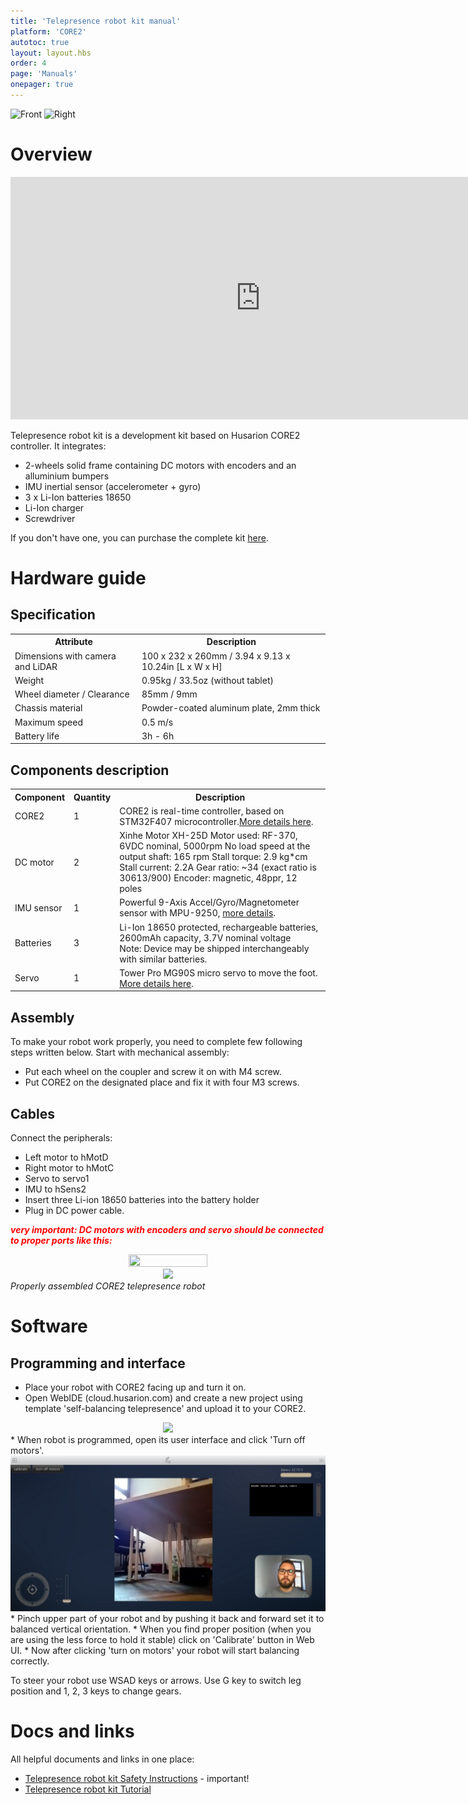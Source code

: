 ```yaml
---
title: 'Telepresence robot kit manual'
platform: 'CORE2'
autotoc: true
layout: layout.hbs
order: 4
page: 'Manuals'
onepager: true
---
```


<div class="gallery h300">

![Front](/assets/img/telepresence_robot_kit/ralph_alu_izo_hd.jpg "Front")
![Right](/assets/img/telepresence_robot_kit/ralph_alu_right_hd.jpg "Right")

</div>

# Overview #

<div align="center">
<iframe width="800" height="388" src="https://www.youtube.com/embed/JkIj5ssHpKw" frameborder="0" gesture="media" allowfullscreen></iframe>
</div>

Telepresence robot kit is a development kit based on Husarion CORE2 controller. It integrates:

- 2-wheels solid frame containing DC motors with encoders and an alluminium bumpers
- IMU inertial sensor (accelerometer + gyro)
- 3 x Li-Ion batteries 18650
- Li-Ion charger 
- Screwdriver

If you don't have one, you can purchase the complete kit <a href="https://store.husarion.com/">here</a>.


# Hardware guide #

## Specification ##

<table>
    <tr>
       <th>Attribute</th>
       <th>Description</th>
    </tr>
    <tr>
        <td>Dimensions with camera and LiDAR</td>
        <td>100 x 232 x 260mm / 3.94 x 9.13 x 10.24in [L x W x H]</td>
    </tr>
    <tr>
        <td>Weight</td>
        <td>0.95kg / 33.5oz (without tablet)</td>
    </tr>
    <tr>
        <td>Wheel diameter / Clearance</td>
        <td>85mm / 9mm</td>
    </tr>
    <tr>
        <td>Chassis material</td>
        <td>Powder-coated aluminum plate, 2mm thick</td>
    </tr>
    <tr>
        <td>Maximum speed</td>
        <td>0.5 m/s</td>
    </tr>
    <tr>
        <td>Battery life</td>
        <td>3h - 6h</td>
    </tr>
</table>

## Components description ##

<table>
    <tr>
       <th>Component</th>
       <th>Quantity</th>
       <th>Description</th>
    </tr>
    <tr>
        <td>CORE2</td>
        <td>1</td>
        <td>CORE2 is real-time controller, based on STM32F407 microcontroller.<a href="https://husarion.com/core2/">More details here</a>.</td>
    </tr>
    <tr>
        <td>DC motor</td>
        <td>2</td>
        <td>Xinhe Motor XH-25D
		Motor used: RF-370, 6VDC nominal, 5000rpm
		No load speed at the output shaft: 165 rpm
		Stall torque: 2.9 kg*cm
		Stall current: 2.2A
		Gear ratio: ~34 (exact ratio is 30613/900)
		Encoder: magnetic, 48ppr, 12 poles</td>
    </tr>
    <tr>
        <td>IMU sensor</td>
        <td>1</td>
        <td>Powerful 9-Axis Accel/Gyro/Magnetometer sensor with MPU-9250, <a href="https://husarion.com/core2/manuals/hardware/#hardware-mpu9250-inertial-mesurement-unit"> more details</a>.</td>
    </tr>
    <tr>
        <td>Batteries</td>
        <td>3</td>
        <td>Li-Ion 18650 protected, rechargeable batteries, 2600mAh capacity, 3.7V nominal voltage <br>
		Note: Device may be shipped interchangeably with similar batteries.</td>
    </tr>
    <tr>
        <td>Servo</td>
        <td>1</td>
        <td>Tower Pro MG90S micro servo to move the foot. <a href="http://www.towerpro.com.tw/product/mg90s-3/">More details here</a>.</td>
    </tr>	
</table>

## Assembly ##

To make your robot work properly, you need to complete few following steps written below. Start with mechanical assembly:

*	Put each wheel on the coupler and screw it on with M4 screw.
*	Put CORE2 on the designated place and fix it with four M3 screws.

## Cables ##

Connect the peripherals:

* Left motor to hMotD
* Right motor to hMotC
* Servo to servo1
* IMU to hSens2
* Insert three Li-ion 18650 batteries into the battery holder
* Plug in DC power cable.

***<font color="red">very important: DC motors with encoders and servo should be connected to proper ports like this:</font>***
<div><center><img src="https://raw.githubusercontent.com/husarion/static_docs/master/src//assets/img/howToStart/cables_ralph.png" height="50%" width="50%"></center></div>

<div><center><img src="https://raw.githubusercontent.com/husarion/static_docs/master/src//assets/img/howToStart/ralph_alu_back_hd.jpg"></center></div>
<div style="text-align: left"><i>Properly assembled CORE2 telepresence robot</i></div>

# Software #

## Programming and interface ##

* Place your robot with CORE2 facing up and turn it on.
* Open WebIDE (cloud.husarion.com) and create a new project using template 'self-balancing telepresence' and upload it to your CORE2.

<div><center><img src="https://raw.githubusercontent.com/husarion/static_docs/master/src//assets/img/howToStart/create_new_project_ralph.png"
/></center></div>
* When robot is programmed, open its user interface and click 'Turn off motors'.
<div><center><img src="https://raw.githubusercontent.com/husarion/static_docs/master/src/assets/img/telepresence_robot_kit/interface.jpg"
/></center></div>
* Pinch upper part of your robot and by pushing it back and forward set it to balanced vertical orientation.
* When you find proper position (when you are using the less force to hold it stable) click on 'Calibrate' button in Web UI.
* Now after clicking 'turn on motors' your robot will start balancing correctly.


To steer your robot use WSAD keys or arrows. Use G key to switch leg position and 1, 2, 3 keys to change gears.

# Docs and links #
All helpful documents and links in one place:

* [Telepresence robot kit Safety Instructions](https://files.husarion.com/docs2/ROSbot_safety_instructions_1.0.pdf "ROSbot Safety Instructions") - important!
* [Telepresence robot kit Tutorial](https://husarion.com/core2/tutorials/howtostart/telepresence-robot-kit---quick-start/ "ROSbot Safety Instructions")
